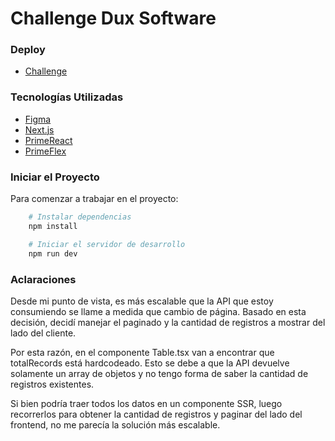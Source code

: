 #  Challenge Dux Software

### Deploy
- [Challenge](https://dux-challenge-rn8zt8vzi-andrescastrohubs-projects.vercel.app/)

### Tecnologías Utilizadas
- [Figma](https://www.figma.com/design/HjDhupf4ipWvC2el9fqTse/Challange-Dux?node-id=0-1&t=xx4L25ry9xAwmTun-1)
- [Next.js](https://nextjs.org/docs)
- [PrimeReact](https://primereact.org/)
- [PrimeFlex](https://primeflex.org/)

### Iniciar el Proyecto

Para comenzar a trabajar en el proyecto:

```sh
    # Instalar dependencias
    npm install

    # Iniciar el servidor de desarrollo
    npm run dev
 ```

### Aclaraciones 
Desde mi punto de vista, es más escalable que la API que estoy consumiendo se llame a medida que cambio de página. Basado en esta decisión, decidí manejar el paginado y la cantidad de registros a mostrar del lado del cliente.

Por esta razón, en el componente Table.tsx van a encontrar que totalRecords está hardcodeado. Esto se debe a que la API devuelve solamente un array de objetos y no tengo forma de saber la cantidad de registros existentes.

Si bien podría traer todos los datos en un componente SSR, luego recorrerlos para obtener la cantidad de registros y paginar del lado del frontend, no me parecía la solución más escalable.
